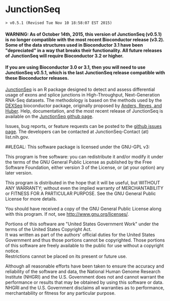 # JunctionSeq
    > v0.5.1 (Revised Tue Nov 10 18:58:07 EST 2015)

#### WARNING: As of October 14th, 2015, this version of JunctionSeq (v0.5.1) is no longer compatible with the most recent Bioconductor release (v3.2). Some of the data structures used in Bioconductor 3.1 have been "depreciated" in a way that breaks their functionality. All future releases of JunctionSeq will **require** Bioconductor 3.2 or higher.

#### If you are using Bioconductor 3.0 or 3.1, then you will need to use JunctionSeq v0.5.1, which is the last JunctionSeq release compatible with these Bioconductor releases.

[JunctionSeq](http://hartleys.github.io/JunctionSeq/index.html) is an R package designed to detect and assess 
differential usage of exons and splice junctions in High-Throughput, Next-Generation RNA-Seq datasets. 
The methodology is based on the methods used by the [DEXSeq](http://www.bioconductor.org/packages/release/bioc/html/DEXSeq.html) 
bioconductor package, originally proposed by [Anders, Reyes, and Huber](http://www.ncbi.nlm.nih.gov/pubmed/22722343). Help, documentation, and the most recent release of JunctionSeq is available on the 
[JunctionSeq github page](http://hartleys.github.io/JunctionSeq/index.html).

Issues, bug reports, or feature requests can be posted to the 
[github issues page](https://github.com/hartleys/JunctionSeq/issues).
The developers can be contacted at JunctionSeq-Contact (at) list.nih.gov.

##LEGAL:
This software package is licensed under the GNU-GPL v3:

This program is free software: you can redistribute it and/or modify
it under the terms of the GNU General Public License as published by
the Free Software Foundation, either version 3 of the License, or
(at your option) any later version.

This program is distributed in the hope that it will be useful,
but WITHOUT ANY WARRANTY; without even the implied warranty of
MERCHANTABILITY or FITNESS FOR A PARTICULAR PURPOSE.  See the
GNU General Public License for more details.

You should have received a copy of the GNU General Public License
along with this program.  If not, see <http://www.gnu.org/licenses/>.

Portions of this software are "United States Government Work" 
under the terms of the United States Copyright Act.  
It was written as part of the authors' official duties for the 
United States Government and thus those portions cannot be 
copyrighted.  Those portions of this software are freely 
available to the public for use without a copyright notice.  
Restrictions cannot be placed on its present or future use.

Although all reasonable efforts have been taken to ensure the 
accuracy and reliability of the software and data, the National 
Human Genome Research Institute (NHGRI) and the U.S. Government 
does not and cannot warrant the performance or results that may 
be obtained by using this software or data.  NHGRI and the U.S. 
Government disclaims all warranties as to performance, 
merchantability or fitness for any particular purpose.
